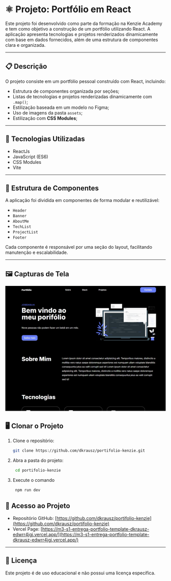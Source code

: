 # ⚛️ Projeto: Portfólio em React

Este projeto foi desenvolvido como parte da formação na Kenzie Academy e tem como objetivo a construção de um portfólio utilizando React. A aplicação apresenta tecnologias e projetos renderizados dinamicamente com base em dados fornecidos, além de uma estrutura de componentes clara e organizada.

---

## 📋 Descrição

O projeto consiste em um portfólio pessoal construído com React, incluindo:

- Estrutura de componentes organizada por seções;
- Listas de tecnologias e projetos renderizadas dinamicamente com `.map()`;
- Estilização baseada em um modelo no Figma;
- Uso de imagens da pasta `assets`;
- Estilização com **CSS Modules**;

---

## 🚀 Tecnologias Utilizadas

- ReactJs
- JavaScript (ES6)
- CSS Modules
- Vite

---

## 🧱 Estrutura de Componentes

A aplicação foi dividida em componentes de forma modular e reutilizável:

- `Header`
- `Banner`
- `AboutMe`
- `TechList`
- `ProjectList`
- `Footer`

Cada componente é responsável por uma seção do layout, facilitando manutenção e escalabilidade.

---

## 🖼️ Capturas de Tela

![Versão Desktop](./src/assets/screens/desktop.jpg)

## 🖥️ Clonar o Projeto

1. Clone o repositório:

   ```bash
   git clone https://github.com/dkrausz/portifolio-kenzie.git
   ```

2. Abra a pasta do projeto:

   ```bash
    cd portifolio-kenzie
   ```

3. Execute o comando

   ```bash
    npm run dev
   ```

## 🔗 Acesso ao Projeto

- Repositório GitHub: [https://github.com/dkrausz/portifolio-kenzie](https://github.com/dkrausz/portifolio-kenzie)
- Vercel Page: [https://m3-s1-entrega-portfolio-template-dkrausz-edwrr4jgj.vercel.app/](https://m3-s1-entrega-portfolio-template-dkrausz-edwrr4jgj.vercel.app/)

---

## 📝 Licença

Este projeto é de uso educacional e não possui uma licença específica.
